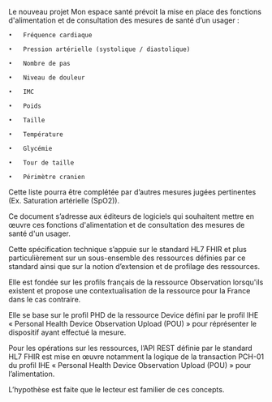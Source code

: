 


Le nouveau projet Mon espace santé prévoit la mise en place des fonctions d'alimentation et de consultation des mesures de santé d’un usager : 

    •	Fréquence cardiaque

    •	Pression artérielle (systolique / diastolique)

    •	Nombre de pas

    •	Niveau de douleur

    •	IMC

    •	Poids

    •	Taille

    •	Température

    •	Glycémie

    •	Tour de taille

    •	Périmètre cranien


Cette liste pourra être complétée par d’autres mesures jugées pertinentes (Ex. Saturation artérielle (SpO2)).  

Ce document s’adresse aux éditeurs de logiciels qui souhaitent mettre en œuvre ces fonctions d'alimentation et de consultation des mesures de santé d'un usager.  

Cette spécification technique s’appuie sur le standard HL7 FHIR et plus particulièrement sur un sous-ensemble des ressources définies par ce standard ainsi que sur la notion d’extension et de profilage des ressources.  
  
Elle est fondée sur les profils français de la ressource Observation lorsqu'ils existent et propose une contextualisation de la ressource pour la France dans le cas contraire.  
  
Elle se base sur le profil PHD de la ressource Device défini par le profil IHE « Personal Health Device Observation Upload (POU) » pour réprésenter le dispositif ayant effectué la mesure.  
  
Pour les opérations sur les ressources, l’API REST définie par le standard HL7 FHIR est mise en œuvre notamment la logique de la transaction PCH-01 du profil IHE « Personal Health Device Observation Upload (POU) » pour l’alimentation.  
   
L’hypothèse est faite que le lecteur est familier de ces concepts.  
  
   